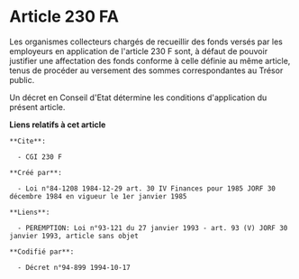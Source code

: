 # Article 230 FA

Les organismes collecteurs chargés de recueillir des fonds versés par les employeurs en application de l'article 230 F sont,
à défaut de pouvoir justifier une affectation des fonds conforme à celle définie au même article, tenus de procéder au
versement des sommes correspondantes au Trésor public.

Un décret en Conseil d'Etat détermine les conditions d'application du présent article.

**Liens relatifs à cet article**

	**Cite**:

	  - CGI 230 F

	**Créé par**:

	  - Loi n°84-1208 1984-12-29 art. 30 IV Finances pour 1985 JORF 30 décembre 1984 en vigueur le 1er janvier 1985

	**Liens**:

	  - PEREMPTION: Loi n°93-121 du 27 janvier 1993 - art. 93 (V) JORF 30 janvier 1993, article sans objet

	**Codifié par**:

	  - Décret n°94-899 1994-10-17
